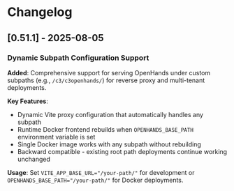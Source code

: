 # Changelog

## [0.51.1] - 2025-08-05

### **Dynamic Subpath Configuration Support**

**Added**: Comprehensive support for serving OpenHands under custom subpaths (e.g., `/c3/c3openhands/`) for reverse proxy and multi-tenant deployments.

**Key Features**:
- Dynamic Vite proxy configuration that automatically handles any subpath
- Runtime Docker frontend rebuilds when `OPENHANDS_BASE_PATH` environment variable is set
- Single Docker image works with any subpath without rebuilding
- Backward compatible - existing root path deployments continue working unchanged

**Usage**: Set `VITE_APP_BASE_URL="/your-path/"` for development or `OPENHANDS_BASE_PATH="/your-path/"` for Docker deployments.
